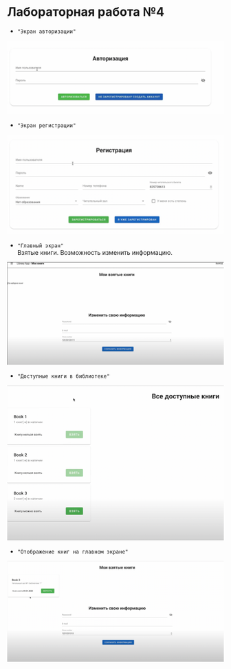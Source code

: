 # Лабораторная работа №4

* `"Экран авторизации"`

![img.png](img.png)

* `"Экран регистрации"`

![img_1.png](img_1.png)

* `"Главный экран"` \
Взятые книги. 
Возможность изменить информацию.

![img_2.png](img_2.png)

* `"Доступные книги в библиотеке"`

![img_3.png](img_3.png)

* `"Отображение книг на главном экране"`

![img_4.png](img_4.png)